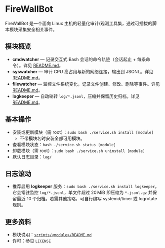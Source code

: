 # FireWallBot

FireWallBot 是一个面向 Linux 主机的轻量化审计/观测工具集，通过可插拔的脚本模块采集安全相关事件。

## 模块概览

- **cmdwatcher** — 记录交互式 Bash 会话的命令轨迹（会话起止 + 每条命令）。详见 [README.md](scripts/cmdwatcher/README.md)。
- **syswatcher** — 审计 CPU 高占用与新的网络连接，输出到 JSONL。详见 [README.md](scripts/syswatcher/README.md)。
- **filewatcher** — 监控文件系统变化，记录文件创建、修改、删除等事件。详见 [README.md](scripts/filewatcher/README.md)。
- **logkeeper** — 自动轮转 `log/*.jsonl`，压缩并保留历史归档。详见 [README.md](scripts/logkeeper/README.md)。

## 基本操作

- 安装或更新模块（需 root）：`sudo bash ./service.sh install [module]`
  - 不带模块名时安装全部可用模块。
- 查看模块状态：`bash ./service.sh status [module]`
- 卸载模块（需 root）：`sudo bash ./service.sh uninstall [module]`
- 默认日志目录：`log/`

## 日志滚动

- 推荐启用 **logkeeper** 服务：`sudo bash ./service.sh install logkeeper`。它会常驻监控 `log/*.jsonl`，单文件超过 20 MiB 即压缩为 `*.jsonl.gz` 并保留最近 10 个归档。若需其他策略，可自行编写 systemd/timer 或 logrotate 规则。

## 更多资料

- 模块说明：[`scripts/<module>/README.md`](scripts)
- 许可：参见 `LICENSE`
